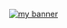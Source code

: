 <p align="center">
  <a href="#" target="_blank" rel="vue read more"><img src="![alt text](https://github.com/[kushaneranga]/[vue-read-more-esy]/blob/[feature/readme]/public/CoverImg.png?raw=true)" alt="my banner"></a>
</p>
